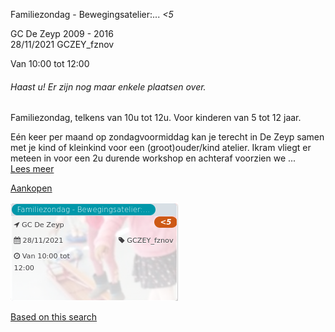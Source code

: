 Familiezondag - Bewegingsatelier:... *<5*

GC De Zeyp 2009 - 2016  
28/11/2021 GCZEY\_fznov  

Van 10:00 tot 12:00

  

###### *Haast u! Er zijn nog maar enkele plaatsen over.*

  

Familiezondag, telkens van 10u tot 12u. Voor kinderen van 5 tot 12 jaar.  
  
Eén keer per maand op zondagvoormiddag kan je terecht in De Zeyp samen met je kind of kleinkind voor een (groot)ouder/kind atelier. Ikram vliegt er meteen in voor een 2u durende workshop en achteraf voorzien we ...  
[Lees meer](https://tickets.vgc.be/activity/subscribe/GCZEY_fznov)

[Aankopen](https://tickets.vgc.be/ticketingActivity/subscribe/GCZEY_fznov)

![](64453.png)

[Based on this search](https://tickets.vgc.be/activity/index?&vrijeplaatsen=1&Age%5B%5D=3%2C5&entity=276)
